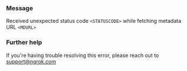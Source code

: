 
### Message
Received unexpected status code <code>&lt;STATUSCODE&gt;</code> while fetching metadata URL <code>&lt;MDURL&gt;</code>

### Further help
If you're having trouble resolving this error, please reach out to [support@ngrok.com](mailto:support@ngrok.com?subject=Help%20with%20ERR_NGROK_7084)

